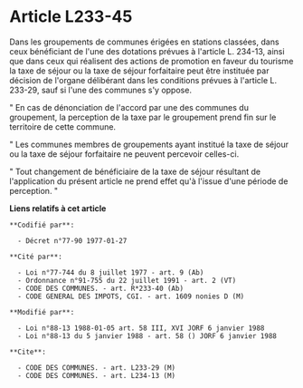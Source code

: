 # Article L233-45

Dans les groupements de communes érigées en stations classées, dans ceux bénéficiant de l'une des dotations prévues à
l'article L. 234-13, ainsi que dans ceux qui réalisent des actions de promotion en faveur du tourisme la taxe de séjour ou la
taxe de séjour forfaitaire peut être instituée par décision de l'organe délibérant dans les conditions prévues à l'article L.
233-29, sauf si l'une des communes s'y oppose.

" En cas de dénonciation de l'accord par une des communes du groupement, la perception de la taxe par le groupement prend fin
sur le territoire de cette commune.

" Les communes membres de groupements ayant institué la taxe de séjour ou la taxe de séjour forfaitaire ne peuvent percevoir
celles-ci.

" Tout changement de bénéficiaire de la taxe de séjour résultant de l'application du présent article ne prend effet qu'à
l'issue d'une période de perception. "

**Liens relatifs à cet article**

	**Codifié par**:

	  - Décret n°77-90 1977-01-27

	**Cité par**:

	  - Loi n°77-744 du 8 juillet 1977 - art. 9 (Ab)
	  - Ordonnance n°91-755 du 22 juillet 1991 - art. 2 (VT)
	  - CODE DES COMMUNES. - art. R*233-40 (Ab)
	  - CODE GENERAL DES IMPOTS, CGI. - art. 1609 nonies D (M)

	**Modifié par**:

	  - Loi n°88-13 1988-01-05 art. 58 III, XVI JORF 6 janvier 1988
	  - Loi n°88-13 du 5 janvier 1988 - art. 58 () JORF 6 janvier 1988

	**Cite**:

	  - CODE DES COMMUNES. - art. L233-29 (M)
	  - CODE DES COMMUNES. - art. L234-13 (M)
